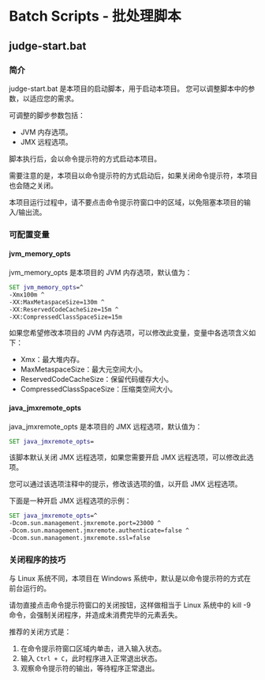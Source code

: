 # Batch Scripts - 批处理脚本

## judge-start.bat

### 简介

judge-start.bat 是本项目的启动脚本，用于启动本项目。 您可以调整脚本中的参数，以适应您的需求。

可调整的脚步参数包括：

- JVM 内存选项。
- JMX 远程选项。

脚本执行后，会以命令提示符的方式启动本项目。

需要注意的是，本项目以命令提示符的方式启动后，如果关闭命令提示符，本项目也会随之关闭。

本项目运行过程中，请不要点击命令提示符窗口中的区域，以免阻塞本项目的输入/输出流。

### 可配置变量

#### jvm_memory_opts

jvm_memory_opts 是本项目的 JVM 内存选项，默认值为：

```bat
SET jvm_memory_opts=^
-Xmx100m ^
-XX:MaxMetaspaceSize=130m ^
-XX:ReservedCodeCacheSize=15m ^
-XX:CompressedClassSpaceSize=15m
```

如果您希望修改本项目的 JVM 内存选项，可以修改此变量，变量中各选项含义如下：

- Xmx：最大堆内存。
- MaxMetaspaceSize：最大元空间大小。
- ReservedCodeCacheSize：保留代码缓存大小。
- CompressedClassSpaceSize：压缩类空间大小。

#### java_jmxremote_opts

java_jmxremote_opts 是本项目的 JMX 远程选项，默认值为：

```bat
SET java_jmxremote_opts=
```

该脚本默认关闭 JMX 远程选项，如果您需要开启 JMX 远程选项，可以修改此选项。

您可以通过该选项注释中的提示，修改该选项的值，以开启 JMX 远程选项。

下面是一种开启 JMX 远程选项的示例：

```bat
SET java_jmxremote_opts=^
-Dcom.sun.management.jmxremote.port=23000 ^
-Dcom.sun.management.jmxremote.authenticate=false ^
-Dcom.sun.management.jmxremote.ssl=false
```

### 关闭程序的技巧

与 Linux 系统不同，本项目在 Windows 系统中，默认是以命令提示符的方式在前台运行的。

请勿直接点击命令提示符窗口的关闭按钮，这样做相当于 Linux 系统中的 kill -9 命令，会强制关闭程序，并造成未消费完毕的元素丢失。

推荐的关闭方式是：

1. 在命令提示符窗口区域内单击，进入输入状态。
2. 输入 `Ctrl + C`，此时程序进入正常退出状态。
3. 观察命令提示符的输出，等待程序正常退出。
